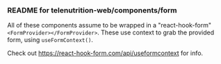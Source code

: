 ### README for telenutrition-web/components/form

All of these components assume to be wrapped in a "react-hook-form" `<FormProvider></FormProvider>`.
These use context to grab the provided form, using `useFormContext()`.

Check out https://react-hook-form.com/api/useformcontext for info.
